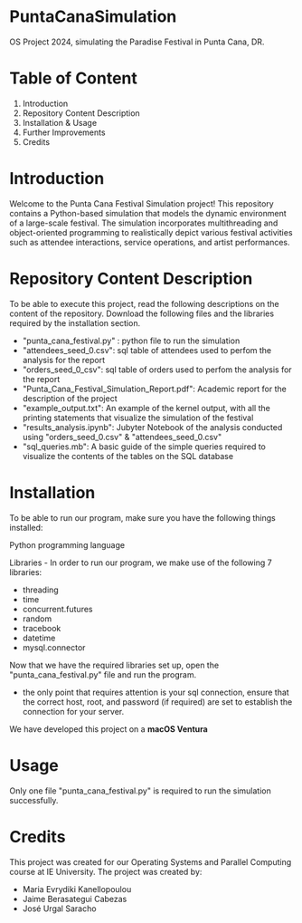 # PuntaCanaSimulation
OS Project 2024, simulating the Paradise Festival in Punta Cana, DR.

# Table of Content 

1. Introduction 
2. Repository Content Description
3. Installation & Usage 
4. Further Improvements 
5. Credits 

# Introduction

Welcome to the Punta Cana Festival Simulation project! This repository contains a Python-based simulation that models the dynamic environment of a large-scale festival. The simulation incorporates multithreading and object-oriented programming to realistically depict various festival activities such as attendee interactions, service operations, and artist performances.

# Repository Content Description

To be able to execute this project, read the following descriptions on the content of the repository. Download the following files and the libraries required by the installation section.
- "punta_cana_festival.py" : python file to run the simulation
- "attendees_seed_0.csv": sql table of attendees used to perfom the analysis for the report
- "orders_seed_0_csv": sql table of orders used to perfom the analysis for the report
- "Punta_Cana_Festival_Simulation_Report.pdf": Academic report for the description of the project
- "example_output.txt": An example of the kernel output, with all the printing statements that visualize the simulation of the festival
- "results_analysis.ipynb": Jubyter Notebook of the analysis conducted using "orders_seed_0.csv" & "attendees_seed_0.csv"
- "sql_queries.mb": A basic guide of the simple queries required to visualize the contents of the tables on the SQL database

# Installation 

To be able to run our program, make sure you have the following things installed:

Python programming language 

Libraries - In order to run our program, we make use of the following 7 libraries: 

- threading
- time
- concurrent.futures
- random
- tracebook
- datetime
- mysql.connector

Now that we have the required libraries set up, open the "punta_cana_festival.py" file and run the program.
- the only point that requires attention is your sql connection, ensure that the correct host, root, and password (if required) are set to establish the connection for your server.

We have developed this project on a **macOS Ventura**

# Usage

Only one file "punta_cana_festival.py" is required to run the simulation successfully.

# Credits 

This project was created for our Operating Systems and Parallel Computing course at IE University. The project was created by: 

- Maria Evrydiki Kanellopoulou
- Jaime Berasategui Cabezas
- José Urgal Saracho


